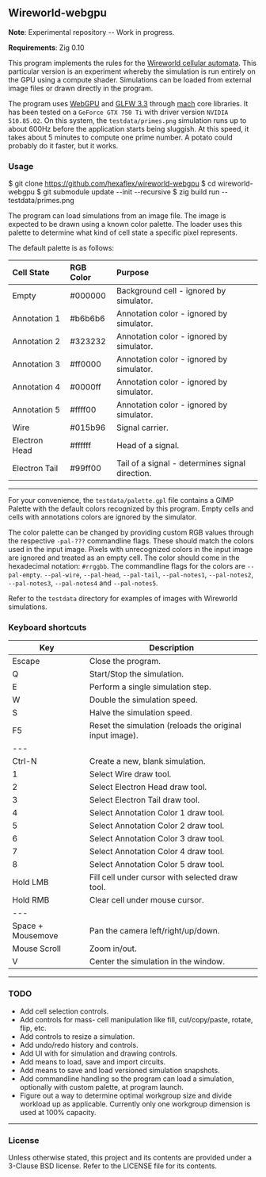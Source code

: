 ## Wireworld-webgpu

**Note**: Experimental repository -- Work in progress.

**Requirements**: Zig 0.10

This program implements the rules for the [Wireworld cellular automata][1]. This particular version is an experiment whereby the simulation is run entirely on the GPU using a compute shader. Simulations can be loaded from external image files or drawn directly in the program.

The program uses [WebGPU][2] and [GLFW 3.3][3] through [mach][4] core libraries. It has been tested on a `GeForce GTX 750 Ti` with driver version `NVIDIA 510.85.02`. On this system, the `testdata/primes.png` simulation runs up to about 600Hz before the application starts being sluggish. At this speed, it takes about 5 minutes to compute one prime number. A potato could probably do it faster, but it works.

[1]: https://en.wikipedia.org/wiki/Wireworld
[2]: https://www.w3.org/TR/webgpu/
[3]: https://www.glfw.org/Version-3.3-released.html
[4]: https://github.com/hexops/mach


### Usage

  $ git clone https://github.com/hexaflex/wireworld-webgpu
  $ cd wireworld-webgpu
  $ git submodule update --init --recursive
  $ zig build run -- testdata/primes.png


The program can load simulations from an image file. The image is expected to be drawn using a known color palette. The loader uses this palette to determine what kind of cell state a specific pixel represents.

The default palette is as follows:

 Cell State    | RGB Color  | Purpose
 :-------------|:-----------|:-------------------------------------------------
 Empty         | #000000    | Background cell  - ignored by simulator.
 Annotation 1  | #b6b6b6    | Annotation color - ignored by simulator.
 Annotation 2  | #323232    | Annotation color - ignored by simulator.
 Annotation 3  | #ff0000    | Annotation color - ignored by simulator.
 Annotation 4  | #0000ff    | Annotation color - ignored by simulator.
 Annotation 5  | #ffff00    | Annotation color - ignored by simulator.
 Wire          | #015b96    | Signal carrier.
 Electron Head | #ffffff    | Head of a signal.
 Electron Tail | #99ff00    | Tail of a signal - determines signal direction.


---

For your convenience, the `testdata/palette.gpl` file contains a GIMP Palette with the default colors recognized by this program. Empty cells and cells with annotations colors are ignored by the simulator.

The color palette can be changed by providing custom RGB values through the respective `-pal-???` commandline flags. These should match the colors used in the input image. Pixels with unrecognized colors in the input image are ignored and treated as an empty cell. The color should come in the hexadecimal notation: `#rrggbb`. The commandline flags for the colors are `--pal-empty`. `--pal-wire`, `--pal-head`, `--pal-tail`, `--pal-notes1`, `--pal-notes2`, `--pal-notes3`, `--pal-notes4` and `--pal-notes5`.

Refer to the `testdata` directory for examples of images with Wireworld simulations.


### Keyboard shortcuts

  Key               | Description
 -------------------|------------------------------------
  Escape            | Close the program.
  Q                 | Start/Stop the simulation.
  E                 | Perform a single simulation step.
  W                 | Double the simulation speed.
  S                 | Halve the simulation speed.
  F5                | Reset the simulation (reloads the original input image).
  ---               | 
  Ctrl-N            | Create a new, blank simulation.
  1                 | Select Wire draw tool.
  2                 | Select Electron Head draw tool.
  3                 | Select Electron Tail draw tool.
  4                 | Select Annotation Color 1 draw tool.
  5                 | Select Annotation Color 2 draw tool.
  6                 | Select Annotation Color 3 draw tool.
  7                 | Select Annotation Color 4 draw tool.
  8                 | Select Annotation Color 5 draw tool.
  Hold LMB          | Fill cell under cursor with selected draw tool.
  Hold RMB          | Clear cell under mouse cursor.
  ---               | 
  Space + Mousemove | Pan the camera left/right/up/down. 
  Mouse Scroll      | Zoom in/out. 
  V                 | Center the simulation in the window.


---

### TODO

* Add cell selection controls.
* Add controls for mass- cell manipulation like fill, cut/copy/paste, rotate, flip, etc.
* Add controls to resize a simulation.
* Add undo/redo history and controls.
* Add UI with for simulation and drawing controls.
* Add means to load, save and import circuits.
* Add means to save and load versioned simulation snapshots.
* Add commandline handling so the program can load a simulation, optionally with custom palette, at program launch.
* Figure out a way to determine optimal workgroup size and divide workload up as applicable. Currently only one workgroup dimension is used at 100% capacity.

---

### License

Unless otherwise stated, this project and its contents are provided under a
3-Clause BSD license. Refer to the LICENSE file for its contents.
